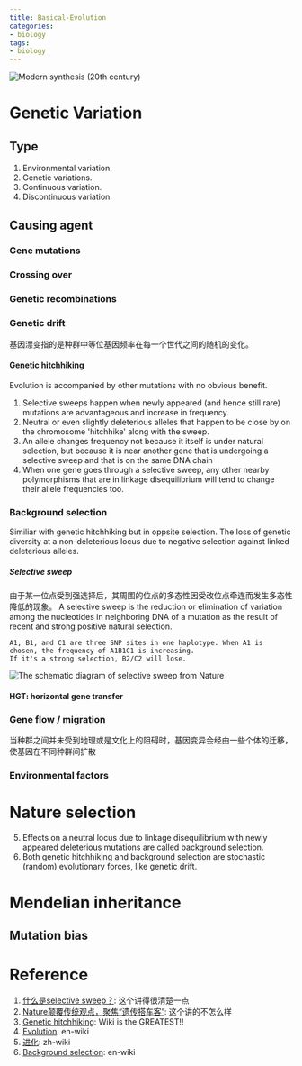 ```yaml
---
title: Basical-Evolution
categories: 
- biology
tags: 
- biology
---
```


![Modern synthesis (20th century)](https://upload.wikimedia.org/wikipedia/commons/thumb/9/97/Modern_Synthesis.svg/780px-Modern_Synthesis.svg.png)

# Genetic Variation

## Type
1. Environmental variation.
2. Genetic variations.
3. Continuous variation.
4. Discontinuous variation.

## Causing agent

### Gene mutations

### Crossing over

### Genetic recombinations

### Genetic drift
基因漂变指的是种群中等位基因频率在每一个世代之间的随机的变化。

#### Genetic hitchhiking
Evolution is accompanied by other mutations with no obvious benefit.
1. Selective sweeps happen when newly appeared (and hence still rare) mutations are advantageous and increase in frequency. 
2. Neutral or even slightly deleterious alleles that happen to be close by on the chromosome 'hitchhike' along with the sweep.
3. An allele changes frequency not because it itself is under natural selection, but because it is near another gene that is undergoing a selective sweep and that is on the same DNA chain
4. When one gene goes through a selective sweep, any other nearby polymorphisms that are in linkage disequilibrium will tend to change their allele frequencies too.

### Background selection
Similiar with genetic hitchhiking but in oppsite selection. The loss of genetic diversity at a non-deleterious locus due to negative selection against linked deleterious alleles.

##### Selective sweep
由于某一位点受到强选择后，其周围的位点的多态性因受改位点牵连而发生多态性降低的现象。
A selective sweep is the reduction or elimination of variation among the nucleotides in neighboring DNA of a mutation as the result of recent and strong positive natural selection.

    A1, B1, and C1 are three SNP sites in one haplotype. When A1 is chosen, the frequency of A1B1C1 is increasing. 
    If it's a strong selection, B2/C2 will lose. 
    
![The schematic diagram of selective sweep from Nature](https://plobimage.ybzhao.com/wp-content/uploads/2012/06/selective_sweep.jpg)

#### HGT: horizontal gene transfer

### Gene flow / migration
当种群之间并未受到地理或是文化上的阻碍时，基因变异会经由一些个体的迁移，使基因在不同种群间扩散

### Environmental factors

# Nature selection


5. Effects on a neutral locus due to linkage disequilibrium with newly appeared deleterious mutations are called background selection.
6. Both genetic hitchhiking and background selection are stochastic (random) evolutionary forces, like genetic drift.

# Mendelian inheritance

## Mutation bias

# Reference
1. [什么是selective sweep？](https://www.plob.org/article/2345.html): 这个讲得很清楚一点 
2. [Nature颠覆传统观点，聚焦“遗传搭车客”](http://www.ebiotrade.com/newsf/2013-7/2013723151052328.htm): 这个讲的不怎么样
3. [Genetic hitchhiking](https://en.wikipedia.org/wiki/Genetic_hitchhiking): Wiki is the GREATEST!!
4. [Evolution](https://en.wikipedia.org/wiki/Evolution#Natural_selection): en-wiki
5. [进化](https://zh.wikipedia.org/wiki/%E6%BC%94%E5%8C%96#%E6%A9%9F%E5%88%B6): zh-wiki
6. [Background selection](https://en.wikipedia.org/wiki/Background_selection): en-wiki
